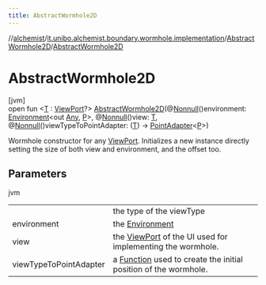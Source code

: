 ```yaml
---
title: AbstractWormhole2D
---
```

//[alchemist](../../../index.html)/[it.unibo.alchemist.boundary.wormhole.implementation](../index.html)/[AbstractWormhole2D](index.html)/[AbstractWormhole2D](-abstract-wormhole2-d.html)



# AbstractWormhole2D



[jvm]\
open fun <[T](-abstract-wormhole2-d.html) : [ViewPort](../../it.unibo.alchemist.boundary.wormhole.interfaces/-view-port/index.html)?> [AbstractWormhole2D](-abstract-wormhole2-d.html)(@[Nonnull](https://docs.oracle.com/javase/8/docs/api/javax/annotation/Nonnull.html)()environment: [Environment](../../it.unibo.alchemist.model.interfaces/-environment/index.html)<out [Any](https://kotlinlang.org/api/latest/jvm/stdlib/kotlin/-any/index.html), [P](../../it.unibo.alchemist.boundary.wormhole.interfaces/-wormhole2-d/index.html)>, @[Nonnull](https://docs.oracle.com/javase/8/docs/api/javax/annotation/Nonnull.html)()view: [T](-abstract-wormhole2-d.html), @[Nonnull](https://docs.oracle.com/javase/8/docs/api/javax/annotation/Nonnull.html)()viewTypeToPointAdapter: ([T](-abstract-wormhole2-d.html)) -> [PointAdapter](../-point-adapter/index.html)<[P](../../it.unibo.alchemist.boundary.wormhole.interfaces/-wormhole2-d/index.html)>)



Wormhole constructor for any [ViewPort](../../it.unibo.alchemist.boundary.wormhole.interfaces/-view-port/index.html). Initializes a new instance directly setting the size of both view and environment, and the offset too.



## Parameters


jvm

| | |
|---|---|
| <T> | the type of the viewType |
| environment | the [Environment](../../it.unibo.alchemist.model.interfaces/-environment/index.html) |
| view | the [ViewPort](../../it.unibo.alchemist.boundary.wormhole.interfaces/-view-port/index.html) of the UI used for implementing the wormhole. |
| viewTypeToPointAdapter | a [Function](https://docs.oracle.com/javase/8/docs/api/java/util/function/Function.html) used to create the initial position of the wormhole. |





